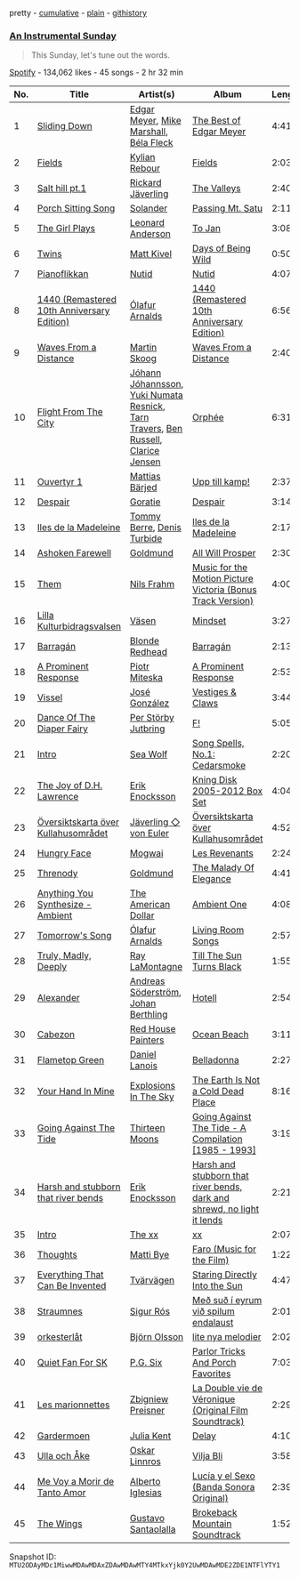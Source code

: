 pretty - [cumulative](/playlists/cumulative/37i9dQZF1DX9XdJRfSK6a0.md) - [plain](/playlists/plain/37i9dQZF1DX9XdJRfSK6a0) - [githistory](https://github.githistory.xyz/mackorone/spotify-playlist-archive/blob/main/playlists/plain/37i9dQZF1DX9XdJRfSK6a0)

### [An Instrumental Sunday](https://open.spotify.com/playlist/37i9dQZF1DX9XdJRfSK6a0)

> This Sunday, let's tune out the words.

[Spotify](https://open.spotify.com/user/spotify) - 134,062 likes - 45 songs - 2 hr 32 min

| No. | Title | Artist(s) | Album | Length |
|---|---|---|---|---|
| 1 | [Sliding Down](https://open.spotify.com/track/2KKAsmZmWc6eCuAutwGewl) | [Edgar Meyer](https://open.spotify.com/artist/7jkhwa4XMe9XSt1r0AWNqD), [Mike Marshall](https://open.spotify.com/artist/2WJmZq6fEmecdQVd3s38jE), [Béla Fleck](https://open.spotify.com/artist/2ka8z2lwkcp13fG8Wyv3xU) | [The Best of Edgar Meyer](https://open.spotify.com/album/0ZNuAoOW0siajqjFxLtHjc) | 4:41 |
| 2 | [Fields](https://open.spotify.com/track/2mALzHMGNFFjCIip1M0SyY) | [Kylian Rebour](https://open.spotify.com/artist/2po95mGJ6RRvZFtta9LUyX) | [Fields](https://open.spotify.com/album/1K2SNUso7fWzSAzqRoAwQD) | 2:03 |
| 3 | [Salt hill pt.1](https://open.spotify.com/track/27XkBk6X6o5MSST31awiNA) | [Rickard Jäverling](https://open.spotify.com/artist/7pO8kbDzeJOoZeUo6tYLvt) | [The Valleys](https://open.spotify.com/album/1QvatR5Ff7CDkeyQAgHrwW) | 2:40 |
| 4 | [Porch Sitting Song](https://open.spotify.com/track/0AWl5zGTaiwcnF0MDOuhOP) | [Solander](https://open.spotify.com/artist/123zs4FVoUcDFM90b4Lxmr) | [Passing Mt\. Satu](https://open.spotify.com/album/0aBwa91hIt6JVPoUqKWaeC) | 2:11 |
| 5 | [The Girl Plays](https://open.spotify.com/track/3gyqvXs7R01FWc959ZLYP8) | [Leonard Anderson](https://open.spotify.com/artist/1cXE0r5JyjFer1EwCcv8zS) | [To Jan](https://open.spotify.com/album/2P0PQiflDD2PNoAhSRtd4I) | 3:08 |
| 6 | [Twins](https://open.spotify.com/track/0SeCA3vPHuXGP6sizB05ZA) | [Matt Kivel](https://open.spotify.com/artist/2WkXhpsmgr8xeRpfF9Bl1w) | [Days of Being Wild](https://open.spotify.com/album/4OUF3bDg60cOEqlHLsLDA0) | 0:50 |
| 7 | [Pianoflikkan](https://open.spotify.com/track/0Ke1joPdykB1v1cRA23eW5) | [Nutid](https://open.spotify.com/artist/1KTiZJD9cYb1DjPLI7Vkji) | [Nutid](https://open.spotify.com/album/0Ci4Q0YiqZCQN1W1H525Vo) | 4:07 |
| 8 | [1440 \(Remastered 10th Anniversary Edition\)](https://open.spotify.com/track/7E22ZfsSa40dqrwy0sxxLD) | [Ólafur Arnalds](https://open.spotify.com/artist/7E3BRXV9ZbCt5lQTCXMTia) | [1440 \(Remastered 10th Anniversary Edition\)](https://open.spotify.com/album/4xFBsXgqmYocQXGVZeMA9g) | 6:56 |
| 9 | [Waves From a Distance](https://open.spotify.com/track/3t8g35pJTDnfr8SyleZv6T) | [Martin Skoog](https://open.spotify.com/artist/3yLhat6RGpb8cdE1NLSFrw) | [Waves From a Distance](https://open.spotify.com/album/483XEnSUk7MkWXldnGqNXo) | 2:40 |
| 10 | [Flight From The City](https://open.spotify.com/track/5lm4e1vu0J9J4IO55pbfMD) | [Jóhann Jóhannsson](https://open.spotify.com/artist/3IpQziA6YwD53PQ5xbwgLF), [Yuki Numata Resnick](https://open.spotify.com/artist/2TVn6PQxnrxlIq4F2Vz3Qs), [Tarn Travers](https://open.spotify.com/artist/78PSEAPRjcRID297AMMPJC), [Ben Russell](https://open.spotify.com/artist/5BG0gerrHZFHPaIEi43FHB), [Clarice Jensen](https://open.spotify.com/artist/1B25oHGZdWQzQJCajIwA3a) | [Orphée](https://open.spotify.com/album/22ohGwoKrvCaZYMmgTGfvR) | 6:31 |
| 11 | [Ouvertyr 1](https://open.spotify.com/track/6GofKiirAD5kNm9oVeuW8B) | [Mattias Bärjed](https://open.spotify.com/artist/2wmNSrvTLK8giMLw3cUyQN) | [Upp till kamp!](https://open.spotify.com/album/1gvoR0ncyGReRqSAtTEb0D) | 2:37 |
| 12 | [Despair](https://open.spotify.com/track/4ltFUwVA65LD3vgoFQo68b) | [Goratie](https://open.spotify.com/artist/3WuT8leyL0ikW55vAra4rD) | [Despair](https://open.spotify.com/album/0L9vIwfTY6FIZexNc1aq27) | 3:14 |
| 13 | [Iles de la Madeleine](https://open.spotify.com/track/4OVao4I5uLTPeA8j0nYgZo) | [Tommy Berre](https://open.spotify.com/artist/1JS0Gw2KxVFPmFNivcjmgt), [Denis Turbide](https://open.spotify.com/artist/3Ivps5evkCqTJp50aqXTlu) | [Iles de la Madeleine](https://open.spotify.com/album/1kGrNlN1e38Hy6dZEYnAu3) | 2:17 |
| 14 | [Ashoken Farewell](https://open.spotify.com/track/1F8eHbbrXTSRQTPLEREItt) | [Goldmund](https://open.spotify.com/artist/0R5BzePlbvG8xTXw0QF3uw) | [All Will Prosper](https://open.spotify.com/album/675K5zFrbNiUcuHMfLVKix) | 2:30 |
| 15 | [Them](https://open.spotify.com/track/55c9jHCc9bsryobmiSQyvh) | [Nils Frahm](https://open.spotify.com/artist/5gqhueRUZEa7VDnQt4HODp) | [Music for the Motion Picture Victoria \(Bonus Track Version\)](https://open.spotify.com/album/6RHEdxcef0XLhkLHBYhINF) | 4:00 |
| 16 | [Lilla Kulturbidragsvalsen](https://open.spotify.com/track/53T2w0Gg3Q02rYyHh07m0A) | [Väsen](https://open.spotify.com/artist/1Njrx1AMU4ymWHjfSlwLpE) | [Mindset](https://open.spotify.com/album/5N4VblrjQ3ANxWJciDL9bv) | 3:27 |
| 17 | [Barragán](https://open.spotify.com/track/0w2kb2POWcEtGbbqhXu4IF) | [Blonde Redhead](https://open.spotify.com/artist/5isqImG0rLfAgBJSPMEVXF) | [Barragán](https://open.spotify.com/album/4XvtXHbIkZVLp65p5KBHMP) | 2:13 |
| 18 | [A Prominent Response](https://open.spotify.com/track/0jZxuq04x40gwFCCcg3J31) | [Piotr Miteska](https://open.spotify.com/artist/76vFPXp4WOuiv8ppkBcd4c) | [A Prominent Response](https://open.spotify.com/album/4wSAy40m5woUAi6BO3e0g3) | 2:53 |
| 19 | [Vissel](https://open.spotify.com/track/5EdblWf0gHqPPVhjQSLyLT) | [José González](https://open.spotify.com/artist/6xrCU6zdcSTsG2hLrojpmI) | [Vestiges & Claws](https://open.spotify.com/album/2CVcNGpC318XQN2OreeugJ) | 3:44 |
| 20 | [Dance Of The Diaper Fairy](https://open.spotify.com/track/3OtMD4JRXo3XjLQDkH61BR) | [Per Störby Jutbring](https://open.spotify.com/artist/5HKQ1eZfmajJNGC12Nj7xB) | [F!](https://open.spotify.com/album/16XLBiTCmMxMzoJn9zFEMW) | 5:05 |
| 21 | [Intro](https://open.spotify.com/track/2tJ5nxeNIFTNGSqyFvG8Ov) | [Sea Wolf](https://open.spotify.com/artist/3ZllGjNdP5pS8UFnT5Jj2x) | [Song Spells, No.1: Cedarsmoke](https://open.spotify.com/album/3Q4S1bRlEEeztfrM4KsMFQ) | 2:20 |
| 22 | [The Joy of D.H\. Lawrence](https://open.spotify.com/track/32NuTwiZpdX9ZrC7TNvn3w) | [Erik Enocksson](https://open.spotify.com/artist/1ot4IWvtkwWLAYwNUJYZex) | [Kning Disk 2005\-2012 Box Set](https://open.spotify.com/album/2ArS0SJEyL8GAuV8lACeUu) | 4:04 |
| 23 | [Översiktskarta över Kullahusområdet](https://open.spotify.com/track/6PrdA5Of8StnkLBRuxSpzi) | [Jäverling ◇ von Euler](https://open.spotify.com/artist/1VPqh7tyQEXc2W8KBCRPMv) | [Översiktskarta över Kullahusområdet](https://open.spotify.com/album/0mwHQDfuiddyd3KIp7XB36) | 4:52 |
| 24 | [Hungry Face](https://open.spotify.com/track/6DpcRF3k2wa6kK3wF8Myry) | [Mogwai](https://open.spotify.com/artist/34UhPkLbtFKRq3nmfFgejG) | [Les Revenants](https://open.spotify.com/album/5tYmFy0RCba5vUkLFJzaQL) | 2:24 |
| 25 | [Threnody](https://open.spotify.com/track/7hyAAjHZaDWSPDzlUYNUIa) | [Goldmund](https://open.spotify.com/artist/0R5BzePlbvG8xTXw0QF3uw) | [The Malady Of Elegance](https://open.spotify.com/album/1vF5y6BC66nKozxg0Dsvvo) | 4:41 |
| 26 | [Anything You Synthesize \- Ambient](https://open.spotify.com/track/0OF6WSdeVmYEGBZlxvwvLq) | [The American Dollar](https://open.spotify.com/artist/5r4OqYJL7JrtZlffx7FJlb) | [Ambient One](https://open.spotify.com/album/7A6VoC5v3dHcINkZudtJaD) | 4:08 |
| 27 | [Tomorrow's Song](https://open.spotify.com/track/3Cf47MOQsa3ijid90gr5Io) | [Ólafur Arnalds](https://open.spotify.com/artist/7E3BRXV9ZbCt5lQTCXMTia) | [Living Room Songs](https://open.spotify.com/album/4zj4920hZrnQHYv4jGeyjp) | 2:57 |
| 28 | [Truly, Madly, Deeply](https://open.spotify.com/track/5WuUl9c2VDoiVV3dp5XBeX) | [Ray LaMontagne](https://open.spotify.com/artist/6DoH7ywD5BcQvjloe9OcIj) | [Till The Sun Turns Black](https://open.spotify.com/album/6vV4DeXFZEKUiHN6I4GUTl) | 1:55 |
| 29 | [Alexander](https://open.spotify.com/track/0XFWVvTcY1hntfA4Befeyz) | [Andreas Söderström](https://open.spotify.com/artist/5Z6TEAkzMC3QQj32jkdkAo), [Johan Berthling](https://open.spotify.com/artist/38aUI0eoAJAgRHtcYARlCT) | [Hotell](https://open.spotify.com/album/5C1Ynh8hxPOUyy5iA0tZXh) | 2:54 |
| 30 | [Cabezon](https://open.spotify.com/track/45H5qttaXmyycyA1EafVmJ) | [Red House Painters](https://open.spotify.com/artist/2GATzeg62cr6sH29wSOVWe) | [Ocean Beach](https://open.spotify.com/album/3wjMtECVHVYFJY9QlsHJJV) | 3:11 |
| 31 | [Flametop Green](https://open.spotify.com/track/1NRAbMob5AOEx5XJs7iQ7p) | [Daniel Lanois](https://open.spotify.com/artist/5S0AJvE9NB1kGrXRfYh690) | [Belladonna](https://open.spotify.com/album/2WjEpzE4jtsoClOCYAxxQ4) | 2:27 |
| 32 | [Your Hand In Mine](https://open.spotify.com/track/5uWzSBJKqdSKJ3uMrYYUIT) | [Explosions In The Sky](https://open.spotify.com/artist/1uQWmt1OhuHGRKmZ2ZcL6p) | [The Earth Is Not a Cold Dead Place](https://open.spotify.com/album/1JU4XTyTzADBQE1KpM0Wtx) | 8:16 |
| 33 | [Going Against The Tide](https://open.spotify.com/track/6U5AvynsJKzy9ZQI104dBF) | [Thirteen Moons](https://open.spotify.com/artist/52PFXO29lns3FFssjcS828) | [Going Against The Tide \- A Compilation \[1985 \- 1993\]](https://open.spotify.com/album/1kda0ZL39dEtfxpSETULQi) | 3:19 |
| 34 | [Harsh and stubborn that river bends](https://open.spotify.com/track/7576K0JC2ESkwx628HfINz) | [Erik Enocksson](https://open.spotify.com/artist/1ot4IWvtkwWLAYwNUJYZex) | [Harsh and stubborn that river bends, dark and shrewd, no light it lends](https://open.spotify.com/album/76GceUfb9uaMotw47N9xiF) | 2:21 |
| 35 | [Intro](https://open.spotify.com/track/0DAsxISzun85PbsqAfIzeC) | [The xx](https://open.spotify.com/artist/3iOvXCl6edW5Um0fXEBRXy) | [xx](https://open.spotify.com/album/2rmMeEq5D1Bg7YFRwtHBDr) | 2:07 |
| 36 | [Thoughts](https://open.spotify.com/track/6jyHfS32coPgJIQwpOtyCM) | [Matti Bye](https://open.spotify.com/artist/5qUOOLH8pTCB9XZrzj5jag) | [Faro \(Music for the Film\)](https://open.spotify.com/album/5HqEmnGg6IsyWOAOfhQclB) | 1:22 |
| 37 | [Everything That Can Be Invented](https://open.spotify.com/track/1sNHnNghTXeVqhWfklniyl) | [Tvärvägen](https://open.spotify.com/artist/5Ms2wJn8fZ2TbJGkaLgNCF) | [Staring Directly Into the Sun](https://open.spotify.com/album/5jmGz6ggQWnhCNjkEfYCcL) | 4:47 |
| 38 | [Straumnes](https://open.spotify.com/track/16f0oRsBHo88vgUbVqcteK) | [Sigur Rós](https://open.spotify.com/artist/6UUrUCIZtQeOf8tC0WuzRy) | [Með suð í eyrum við spilum endalaust](https://open.spotify.com/album/6gAPGWoCZTnIaqB5EMAllD) | 2:01 |
| 39 | [orkesterlåt](https://open.spotify.com/track/2pJCNYhpSLq4acNXcBUjy1) | [Björn Olsson](https://open.spotify.com/artist/522M1OdbnnJ3c1Bjxy69tb) | [lite nya melodier](https://open.spotify.com/album/3C8MzdrI4bKoRPRdzbqwx6) | 2:02 |
| 40 | [Quiet Fan For SK](https://open.spotify.com/track/5tKM4B9wwjmLNO8fTwsSfS) | [P.G\. Six](https://open.spotify.com/artist/4GYG5rH2oxRMJ8DSTof7QK) | [Parlor Tricks And Porch Favorites](https://open.spotify.com/album/2YxwapK0BWNieZnHOikHV3) | 7:03 |
| 41 | [Les marionnettes](https://open.spotify.com/track/5QUc4vKdECNtJGkgEUlhXf) | [Zbigniew Preisner](https://open.spotify.com/artist/3gGbSXSwHWmrUBIG9IUAau) | [La Double vie de Véronique \(Original Film Soundtrack\)](https://open.spotify.com/album/6UKSDlLQzAGrd5CZ6XhKL3) | 2:29 |
| 42 | [Gardermoen](https://open.spotify.com/track/1WEGB2t1ZYHjQODNPaiftb) | [Julia Kent](https://open.spotify.com/artist/2YJXo1ERQAO7r4hQtu2vFc) | [Delay](https://open.spotify.com/album/5E7fIzAOnhdt3mSyjUYb1j) | 4:10 |
| 43 | [Ulla och Åke](https://open.spotify.com/track/7rtFbbJ1EIexMwWWJ7s37u) | [Oskar Linnros](https://open.spotify.com/artist/3E8Mx37sikkaFoX5DRecLi) | [Vilja Bli](https://open.spotify.com/album/792cHkvwg6NFfDdZ3zINwJ) | 3:58 |
| 44 | [Me Voy a Morir de Tanto Amor](https://open.spotify.com/track/4gyM4s4ExrQReXT3M7A4mm) | [Alberto Iglesias](https://open.spotify.com/artist/1HRRbATgv6NPHs7Twm74p2) | [Lucía y el Sexo \(Banda Sonora Original\)](https://open.spotify.com/album/4VOap8s0JDD7sFkQUOiYYv) | 2:39 |
| 45 | [The Wings](https://open.spotify.com/track/3oQpVsTPxbMobnIjeogbJz) | [Gustavo Santaolalla](https://open.spotify.com/artist/4W3fa7tiXGVXl3KilbACqt) | [Brokeback Mountain Soundtrack](https://open.spotify.com/album/5GUrIS6mlz9kfnnSsit3DT) | 1:52 |

Snapshot ID: `MTU2ODAyMDc1MiwwMDAwMDAxZDAwMDAwMTY4MTkxYjk0Y2UwMDAwMDE2ZDE1NTFlYTY1`